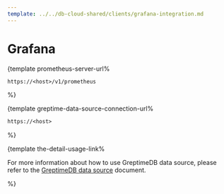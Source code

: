 ```yaml
---
template: ../../db-cloud-shared/clients/grafana-integration.md
---
```

# Grafana

<docs-template>

{template prometheus-server-url%

```txt
https://<host>/v1/prometheus
```

%}

{template greptime-data-source-connection-url%

```txt
https://<host>
```

%}

{template the-detail-usage-link%

For more information about how to use GreptimeDB data source,
please refer to the [GreptimeDB data source](https://docs.greptime.com/user-guide/clients/grafana) document.

%}

</docs-template>
